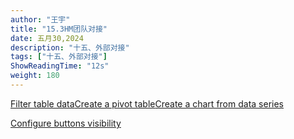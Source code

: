 ```yaml
---
author: "王宇"
title: "15.3HM团队对接"
date: 五月30,2024
description: "十五、外部对接"
tags: ["十五、外部对接"]
ShowReadingTime: "12s"
weight: 180
---
```

[Filter table data](#)[Create a pivot table](#)[Create a chart from data series](#)

[Configure buttons visibility](/users/tfac-settings.action)